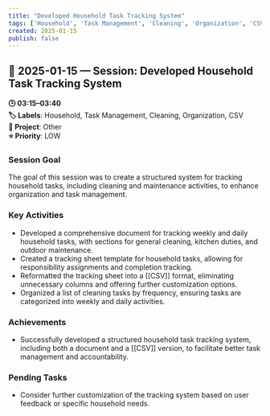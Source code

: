 ```yaml
---
title: "Developed Household Task Tracking System"
tags: ['Household', 'Task Management', 'Cleaning', 'Organization', 'CSV']
created: 2025-01-15
publish: false
---
```


## 📅 2025-01-15 — Session: Developed Household Task Tracking System

**🕒 03:15–03:40**  
**🏷️ Labels**: Household, Task Management, Cleaning, Organization, CSV  
**📂 Project**: Other  
**⭐ Priority**: LOW  


### Session Goal
The goal of this session was to create a structured system for tracking household tasks, including cleaning and maintenance activities, to enhance organization and task management.

### Key Activities
- Developed a comprehensive document for tracking weekly and daily household tasks, with sections for general cleaning, kitchen duties, and outdoor maintenance.
- Created a tracking sheet template for household tasks, allowing for responsibility assignments and completion tracking.
- Reformatted the tracking sheet into a [[CSV]] format, eliminating unnecessary columns and offering further customization options.
- Organized a list of cleaning tasks by frequency, ensuring tasks are categorized into weekly and daily activities.

### Achievements
- Successfully developed a structured household task tracking system, including both a document and a [[CSV]] version, to facilitate better task management and accountability.

### Pending Tasks
- Consider further customization of the tracking system based on user feedback or specific household needs.
